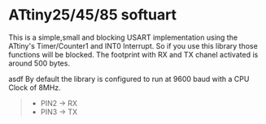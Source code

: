 # ATtiny25/45/85 softuart

This is a simple,small and blocking USART implementation using the
ATtiny's Timer/Counter1 and INT0 Interrupt.
So if you use this library those functions will be blocked.
The footprint with RX and TX chanel activated is around 500 bytes.

asdf
By default the library is configured to run at 9600 baud with a CPU Clock
of 8MHz.

> - PIN2 -> RX
> - PIN3 -> TX
